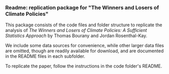 
### Readme: replication package for "The Winners and Losers of Climate Policies"

This package consists of the code files and folder structure to replicate the analysis of *The Winners and Losers of Climate Policies: A Sufficient Statistics Approach* by Thomas Bourany and Jordan Rosenthal-Kay.

We include some data sources for convenience, while other larger data files are omitted, though are readily available for download, and are documented in the README files in each subfolder. 

To replicate the paper, follow the instructions in the code folder's README.